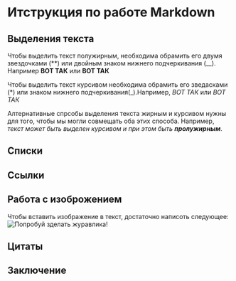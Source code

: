 # Итструкция по работе Markdown

## Выделения текста

Чтобы выделить текст полужирным, необходима обрамить его двумя звездочками (**) или двойным знаком нижнего подчеркивания (__). Например **ВОТ ТАК** или __ВОТ ТАК__

Чтобы выделить текст курсивом необходима обрамить его зведасками (*)  или знаком нижнего подчеркивания(_).Например, *ВОТ ТАК* или _ВОТ ТАК_

Алтернативные спрсобы выделения текста жирным и курсивом нужны для того, чтобы мы могли совмещать оба этих способа. Например, _текст может быть выделен курсивом и при этом быть **пролужирным**_.


## Списки

## Ссылки

## Работа с изоброжением 
Чтобы вставить изображение в текст, достаточно написоть следующее:
![Попробуй зделать журавлика!](Журавлик.jpg)
 
## Цитаты

## Заключение
